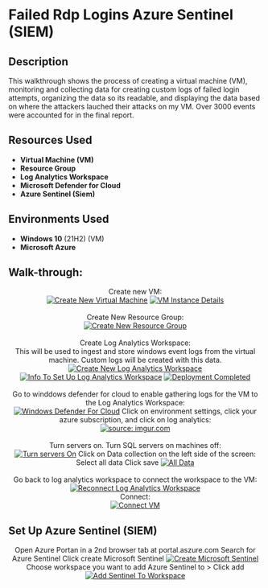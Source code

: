 <h1>Failed Rdp Logins Azure Sentinel (SIEM)</h1>

<h2>Description</h2>
This walkthrough shows the process of creating a virtual machine (VM), monitoring and collecting data for creating custom logs of failed login attempts, organizing the data so its readable, and displaying the data based on where the attackers lauched their attacks on my VM. Over 3000 events were accounted for in the final report.
<br />


<h2>Resources Used</h2>

- <b>Virtual Machine (VM)</b> 
- <b>Resource Group</b>
- <b>Log Analytics Workspace</b>
- <b>Microsoft Defender for Cloud</b>
- <b>Azure Sentinel (Siem)</b>

<h2>Environments Used </h2>

- <b>Windows 10</b> (21H2) (VM)
- <b>Microsoft Azure</b> 

<h2>Walk-through:</h2>

<p align="center">
Create new VM:<br/>
<a href="https://imgur.com/JV1FFVq"><img src="https://i.imgur.com/JV1FFVq.png" title="Create New Virtual Machine" /></a>
<a href="https://imgur.com/gPKUO2q"><img src="https://i.imgur.com/gPKUO2q.png" title="VM Instance Details" /></a>
<br />
<br />
Create New Resource Group:  <br/>
<a href="https://imgur.com/rdpXk2l"><img src="https://i.imgur.com/rdpXk2l.png" title="Create New Resource Group" /></a>
<br />
<br />
Create Log Analytics Workspace: <br/>
This will be used to ingest and store windows event logs from the virtual machine. Custom logs will be created with this data.
<a href="https://imgur.com/KcCYkPk"><img src="https://i.imgur.com/KcCYkPk.png" title="Create New Log Analytics Workspace" /></a>
<a href="https://imgur.com/I0eNvRF"><img src="https://i.imgur.com/I0eNvRF.png" title="Info To Set Up Log Analytics Workspace" /></a>
<a href="https://imgur.com/XikgzJB"><img src="https://i.imgur.com/XikgzJB.png" title="Deployment Completed" /></a>
<br />
<br />
Go to winddows defender for cloud to enable gathering logs for the VM to the Log Analytics Workspace:  <br/>
<a href="https://imgur.com/rEuRSA7"><img src="https://i.imgur.com/rEuRSA7.png" title="Windows Defender For Cloud" /></a>
 Click on environment settings, click your azure subscription, and click on log analytics: <br/>
 <a href="https://imgur.com/r166DmE"><img src="https://i.imgur.com/r166DmE.png" title="source: imgur.com" /></a>
<br />
<br />
Turn servers on. Turn SQL servers on machines off:  <br/>
<a href="https://imgur.com/ppOFQHd"><img src="https://i.imgur.com/ppOFQHd.png" title="Turn servers On" /></a>
Click on Data collection on the left side of the screen: <br/>
Select all data
Click save
<a href="https://imgur.com/ZyrSw57"><img src="https://i.imgur.com/ZyrSw57.png" title="All Data" /></a>
<br />
<br />
Go back to log analytics workspace to connect the workspace to the VM:  <br/>
<a href="https://imgur.com/E2hTSLS"><img src="https://i.imgur.com/E2hTSLS.png" title="Reconnect Log Analytics Workspace" /></a>
<br />
Connect:  <br/>
<a href="https://imgur.com/rbLzrm4"><img src="https://i.imgur.com/rbLzrm4.png" title="Connect VM" /></a>
</p>

<h2>Set Up Azure Sentinel (SIEM)</h2>
<p align="center">
Open Azure Portan in a 2nd browser tab at portal.aszure.com 
Search for Azure Sentinel
Click create Microsoft Sentinel
<a href="https://imgur.com/oW8iNwV"><img src="https://i.imgur.com/oW8iNwV.png" title="Create Microsoft Sentinel" /></a>
Choose workspace you want to add Azure Sentinel to > Click add
<a href="https://imgur.com/Jo7HLOu"><img src="https://i.imgur.com/Jo7HLOu.png" title="Add Sentinel To Workspace" /></a>
<!--
 ```diff
- text in red
+ text in green
! text in orange
# text in gray
@@ text in purple (and bold)@@
```
--!>
